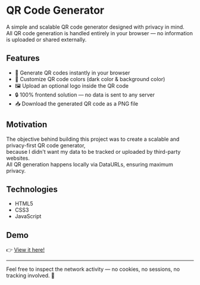 # QR Code Generator

A simple and scalable QR code generator designed with privacy in mind.  
All QR code generation is handled entirely in your browser — no information is uploaded or shared externally.

## Features

- 🎯 Generate QR codes instantly in your browser
- 🎨 Customize QR code colors (dark color & background color)
- 🖼️ Upload an optional logo inside the QR code
- 🔒 100% frontend solution — no data is sent to any server
- 📥 Download the generated QR code as a PNG file

## Motivation

The objective behind building this project was to create a scalable and privacy-first QR code generator,  
because I didn't want my data to be tracked or uploaded by third-party websites.  
All QR generation happens locally via DataURLs, ensuring maximum privacy.

## Technologies

- HTML5
- CSS3
- JavaScript

## Demo

👉 [View it here!](https://maokuanghsin.github.io/qr-code-generator/)

---

Feel free to inspect the network activity — no cookies, no sessions, no tracking involved. 🚀
